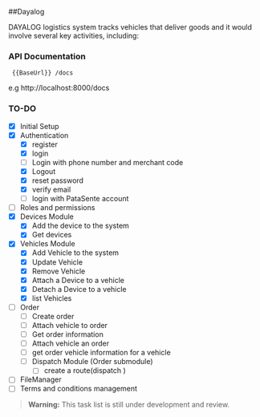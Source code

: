 
##Dayalog

DAYALOG logistics system tracks vehicles that deliver goods and it would involve several key activities, including:

### API Documentation 

```
 {{BaseUrl}} /docs
```
e.g http://localhost:8000/docs

### TO-DO

- [x] Initial Setup 
- [x] Authentication
    - [x] register
    - [x] login
    - [ ] Login with phone number and merchant code
    - [x] Logout
    - [x] reset password
    - [x] verify email
    - [ ] login with PataSente account
- [ ] Roles and permissions
- [x] Devices Module
    - [x] Add the device to the system
    - [x] Get devices
- [x] Vehicles Module
    - [x] Add Vehicle to the system
    - [x] Update Vehicle
    - [x] Remove Vehicle
    - [x] Attach a Device to a vehicle
    - [x] Detach a Device to a vehicle
    - [x] list Vehicles
- [ ]  Order
    - [ ] Create order
    - [ ] Attach vehicle to order
    - [ ] Get order information
    - [ ] Attach vehicle an order
    - [ ] get order vehicle information for a vehicle
    - [ ] Dispatch Module (Order submodule)
        - [ ] create a route(dispatch )
- [ ] FileManager 
- [ ] Terms and conditions management
> **Warning:** This task list is still under development and review.

